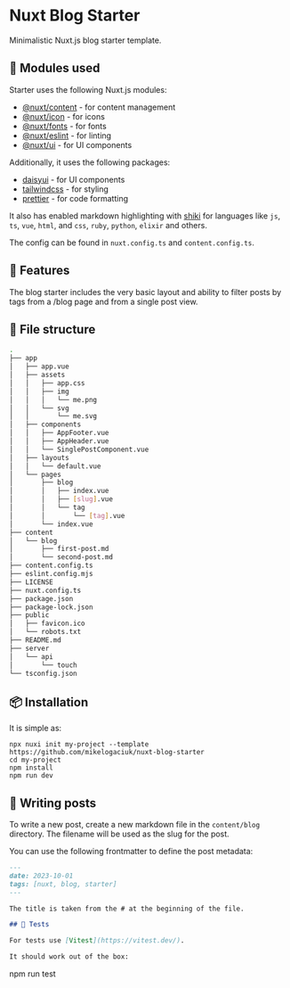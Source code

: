 # Nuxt Blog Starter

Minimalistic Nuxt.js blog starter template.

## 🚀 Modules used

Starter uses the following Nuxt.js modules:

- [@nuxt/content](https://content.nuxtjs.org/) - for content management
- [@nuxt/icon](https://nuxt.com/modules/icon) - for icons
- [@nuxt/fonts](https://nuxt.com/modules/fonts) - for fonts
- [@nuxt/eslint](https://nuxt.com/modules/eslint) - for linting
- [@nuxt/ui](https://nuxt.com/modules/ui) - for UI components

Additionally, it uses the following packages:

- [daisyui](https://daisyui.com/) - for UI components
- [tailwindcss](https://tailwindcss.com/) - for styling
- [prettier](https://prettier.io/) - for code formatting

It also has enabled markdown highlighting with [shiki](https://shiki.matsu.io/) for languages like `js`, `ts`, `vue`, `html`, and `css`, `ruby`, `python`, `elixir` and others.

The config can be found in `nuxt.config.ts` and `content.config.ts`.

## 📖 Features

The blog starter includes the very basic layout and ability to filter posts by tags from a /blog page and from a single post view.

## 🌳 File structure

```bash
.
├── app
│   ├── app.vue
│   ├── assets
│   │   ├── app.css
│   │   ├── img
│   │   │   └── me.png
│   │   └── svg
│   │       └── me.svg
│   ├── components
│   │   ├── AppFooter.vue
│   │   ├── AppHeader.vue
│   │   └── SinglePostComponent.vue
│   ├── layouts
│   │   └── default.vue
│   └── pages
│       ├── blog
│       │   ├── index.vue
│       │   ├── [slug].vue
│       │   └── tag
│       │       └── [tag].vue
│       └── index.vue
├── content
│   └── blog
│       ├── first-post.md
│       └── second-post.md
├── content.config.ts
├── eslint.config.mjs
├── LICENSE
├── nuxt.config.ts
├── package.json
├── package-lock.json
├── public
│   ├── favicon.ico
│   └── robots.txt
├── README.md
├── server
│   └── api
│       └── touch
└── tsconfig.json
```

## 📦 Installation

It is simple as:

```shell
npx nuxi init my-project --template https://github.com/mikelogaciuk/nuxt-blog-starter
cd my-project
npm install
npm run dev
```

## 📝 Writing posts

To write a new post, create a new markdown file in the `content/blog` directory. The filename will be used as the slug for the post.

You can use the following frontmatter to define the post metadata:

```markdown
---
date: 2023-10-01
tags: [nuxt, blog, starter]
---

The title is taken from the # at the beginning of the file.

## 💊 Tests

For tests use [Vitest](https://vitest.dev/).

It should work out of the box:

```
npm run test
```
